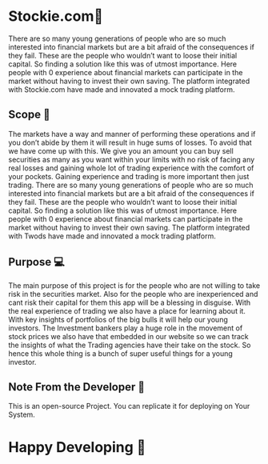 # Stockie.com🚀

There are so many young generations of people who are so much interested into financial markets but are a bit afraid of the consequences if they fail. These are the people who wouldn’t want to loose their initial capital. So finding a solution like this was of utmost importance. Here people with 0 experience about financial markets can participate in the market without having to invest their own saving. The platform integrated with Stockie.com have made and innovated a mock trading platform.

<h2>Scope 🔎</h2> 

The markets have a way and manner of performing these operations and if you don’t abide by them it will result in huge sums of losses. To avoid that we have come up with this. We give you an amount you can buy sell securities as many as you want within your limits with no risk of facing any real losses and gaining whole lot of trading experience with the comfort of your pockets. Gaining experience and trading is more important then just trading. There are so many young generations of people who are so much interested into financial markets but are a bit afraid of the consequences if they fail. These are the people who wouldn’t want to loose their initial capital. So finding a solution like this was of utmost importance. Here people with 0 experience about financial markets can participate in the market without having to invest their own saving. The platform integrated with Twods have made and innovated a mock trading platform.

<h2>Purpose 💻 </h2> 

The main purpose of this project is for the people who are not willing to take risk in the securities market. Also for the people who are inexperienced and cant risk their capital for them this app will be a blessing in disguise. With the real experience of trading we also have a place for learning about it. With key insights of portfolios of the big bulls it will help our young investors. The Investment bankers play a huge role in the movement of stock prices we also have that embedded in our website so we can track the insights of what the Trading agencies have their take on the stock. So hence this whole thing is a bunch of super useful things for a young investor.

<h2>Note From the Developer 📝 </h2>

This is an open-source Project. You can replicate it for deploying on Your System. 

<h1>Happy Developing 🚀 </h1>
